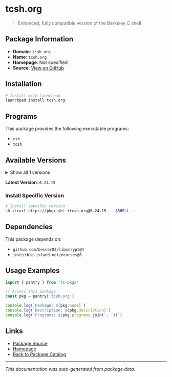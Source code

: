 # tcsh.org

> Enhanced, fully compatible version of the Berkeley C shell

## Package Information

- **Domain**: `tcsh.org`
- **Name**: `tcsh.org`
- **Homepage**: Not specified
- **Source**: [View on GitHub](https://github.com/pkgxdev/pantry/tree/main/projects/tcsh.org/package.yml)

## Installation

```bash
# Install with launchpad
launchpad install tcsh.org
```

## Programs

This package provides the following executable programs:

- `csh`
- `tcsh`

## Available Versions

<details>
<summary>Show all 1 versions</summary>

- `6.24.15`

</details>

**Latest Version**: `6.24.15`

### Install Specific Version

```bash
# Install specific version
sh <(curl https://pkgx.sh) +tcsh.org@6.24.15 -- $SHELL -i
```

## Dependencies

This package depends on:

- `github.com/besser82/libxcrypt@4`
- `invisible-island.net/ncurses@6`

## Usage Examples

```typescript
import { pantry } from 'ts-pkgx'

// Access this package
const pkg = pantry['tcsh.org']

console.log(`Package: ${pkg.name}`)
console.log(`Description: ${pkg.description}`)
console.log(`Programs: ${pkg.programs.join(', ')}`)
```

## Links

- [Package Source](https://github.com/pkgxdev/pantry/tree/main/projects/tcsh.org/package.yml)
- [Homepage](#)
- [Back to Package Catalog](../../package-catalog.md)

---

*This documentation was auto-generated from package data.*
